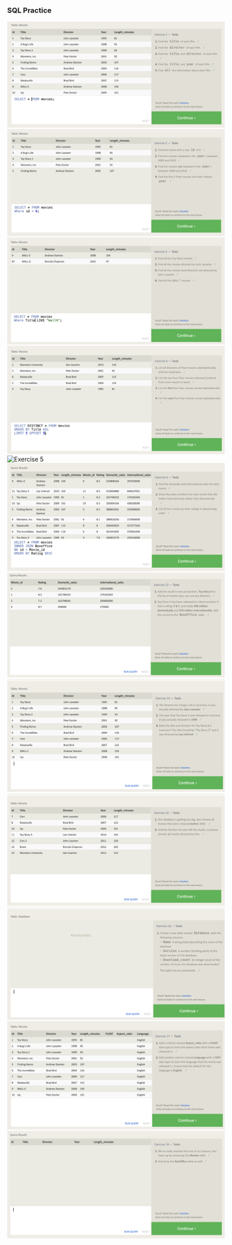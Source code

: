 ### SQL Practice
![Exercise 1](1.png)\
![Exercise 2](2.png)\
![Exercise 3](./3.png)\
![Exercise 4](./4.png)\
![Exercise 5](/5.png)\
![Exercise 6](401/6.png)\
![Exercise 13](401/13.png)\
![Exercise 14](401/14.png)\
![Exercise 15](401/15.png)\
![Exercise 16](401/16.png)\
![Exercise 17](401/17.png)\
![Exercise 18](401/18.png)